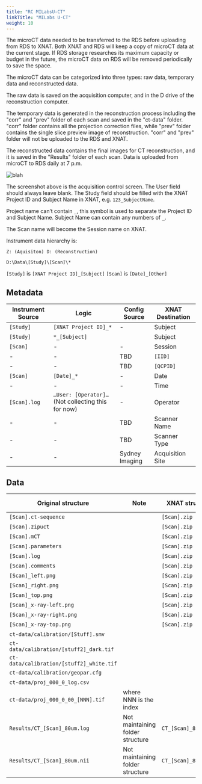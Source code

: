 ```yaml
---
title: "RC MILabsU-CT"
linkTitle: "MILabs U-CT"
weight: 10
---
```


The microCT data needed to be transferred to the RDS before uploading from RDS to XNAT. Both XNAT and RDS will keep a copy of microCT
data at the current stage. If RDS storage researches its maximum capacity or budget in the future, the microCT data on RDS will be removed
periodically to save the space.

The microCT data can be categorized into three types: raw data, temporary data and reconstructed data.

The raw data is saved on the acquisition computer, and in the D drive of the reconstruction computer.

The temporary data is generated in the reconstruction process including the "corr" and "prev" folder of each scan and saved in the "ct-data"
folder. "corr" folder contains all the projection correction files, while "prev" folder contains the single slice preview image of reconstruction. "corr"
and "prev" folder will not be uploaded to the RDS and XNAT.

The reconstructed data contains the final images for CT reconstruction, and it is saved in the "Results" folder of each scan.
Data is uploaded from microCT to RDS daily at 7 p.m.

![blah](/images/docs/acquisition_control_screen.png)

The screenshot above is the acquisition control screen. The User field should always leave blank. The Study field should be filled with the XNAT
Project ID and Subject Name in XNAT, e.g. `123_SubjectName`.

Project name can’t contain `_`, this symbol is used to separate the Project ID and Subject Name. Subject Name can contain any numbers of `_`.

The Scan name will become the Session name on XNAT.

Instrument data hierarchy is:

```
Z: (Aquisiton) D: (Reconstruction)

D:\Data\[Study]\[Scan]\*
```

`[Study]` is `[XNAT Project ID]_[Subject]`
`[Scan]` is `[Date]_[Other]`

## Metadata

| Instrument Source | Logic                                              | Config Source  | XNAT Destination |
|-------------------|----------------------------------------------------|----------------|------------------|
| `[Study]`         | `[XNAT Project ID]_*`                              | -              | Subject          |
| `[Study]`         | `*_[Subject]`                                      |                | Subject          |
| `[Scan]`          | -                                                  | -              | Session          |
| -                 | -                                                  | TBD            | `[IID]`          |
| -                 | -                                                  | TBD            | `[QCPID]`        |
| `[Scan]`          | `[Date]_*`                                         | -              | Date             |
| -                 | -                                                  | -              | Time             |
| `[Scan].log`      | `…User: [Operator]…` (Not collecting this for now) | -              | Operator         |
| -                 | -                                                  | TBD            | Scanner Name     |
| -                 | -                                                  | TBD            | Scanner Type     |
| -                 | -                                                  | Sydney Imaging | Acquisition Site |

## Data

| Original structure                       | Note                             | XNAT structure       | XNAT File Type |       |
|------------------------------------------|----------------------------------|----------------------|----------------|-------|
| `[Scan].ct-sequence`                     |                                  | `[Scan].zip`         | uct            | RAW   |
| `[Scan].zipuct`                          |                                  | `[Scan].zip`         | uct            | RAW   |
| `[Scan].mCT`                             |                                  | `[Scan].zip`         | uct            | RAW   |
| `[Scan].parameters`                      |                                  | `[Scan].zip`         | uct            | RAW   |
| `[Scan].log`                             |                                  | `[Scan].zip`         | uct            | RAW   |
| `[Scan].comments`                        |                                  | `[Scan].zip`         | uct            | RAW   |
| `[Scan]_left.png`                        |                                  | `[Scan].zip`         | uct            | RAW   |
| `[Scan]_right.png`                       |                                  | `[Scan].zip`         | uct            | RAW   |
| `[Scan]_top.png`                         |                                  | `[Scan].zip`         | uct            | RAW   |
| `[Scan]_x-ray-left.png`                  |                                  | `[Scan].zip`         | uct            | RAW   |
| `[Scan]_x-ray-right.png`                 |                                  | `[Scan].zip`         | uct            | RAW   |
| `[Scan]_x-ray-top.png`                   |                                  | `[Scan].zip`         | uct            | RAW   |
| `ct-data/calibration/[Stuff].smv`        |                                  |                      | calibration    |       |
| `ct-data/calibration/[stuff2]_dark.tif`  |                                  |                      | calibration    |       |
| `ct-data/calibration/[stuff2]_white.tif` |                                  |                      | calibration    |       |
| `ct-data/calibration/geopar.cfg`         |                                  |                      | calibration    |       |
| `ct-data/proj_000_0_log.csv`             |                                  |                      | proj           |       |
| `ct-data/proj_000_0_00_[NNN].tif`        | where NNN is the index           |                      | proj           |       |
| `Results/CT_[Scan]_80um.log`             | Not maintaining folder structure | `CT_[Scan]_80um.log` | log            | RECON |
| `Results/CT_[Scan]_80um.nii`             | Not maintaining folder structure | `CT_[Scan]_80um.nii` | NIFTI          | RECON |
